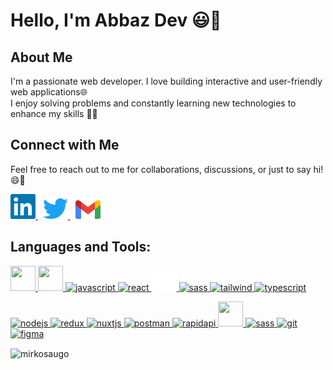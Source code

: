 # Hello, I'm Abbaz Dev 😃👋

## About Me

I'm a passionate web developer. I love building interactive and user-friendly web applications🌐 <br>
I enjoy solving problems and constantly learning new technologies to enhance my skills 👨‍💻

## Connect with Me

Feel free to reach out to me for collaborations, discussions, or just to say hi! 😄👋

<p>
<a href="https://www.linkedin.com/in/4bbaz-dev/" target="_blank" rel="noreferrer">
    <img
      src="./icons/linkedin.png"
      alt="LinkedIn"
      width="40"
      height="40"
    />
  </a> <h> &nbsp; <a href="https://twitter.com/" target="_blank" rel="noreferrer">
    <img
      src="./icons/twitter.png"
      alt="gmail"
      width="40"
    />
  </a> &nbsp; <a href="mailto:4bbas.habeeb@gmail.com" target="_blank" rel="noreferrer">
    <img
      src="./icons/Gmail.png"
      alt="gmail"
      width="40"
    />
  </a>
  </p>


## Languages and Tools:
<p align="left">
<a href="https://www.w3schools.com/html/" target="_blank" rel="noreferrer">
    <img
      src="https://cdn.jsdelivr.net/gh/devicons/devicon/icons/html5/html5-original.svg"
      width="40"
      height="40"
    />
  </a> <a href="https://www.w3schools.com/css/" target="_blank" rel="noreferrer">
    <img
      src="https://cdn.jsdelivr.net/gh/devicons/devicon/icons/css3/css3-original.svg"
      width="40"
      height="40"
    />
  </a>  <a
    href="https://developer.mozilla.org/en-US/docs/Web/JavaScript"
    target="_blank"
    rel="noreferrer"
  >
    <img
      src="https://cdn.jsdelivr.net/gh/devicons/devicon/icons/javascript/javascript-original.svg"
      alt="javascript"
      width="50"
      height="40"
    />
  </a>  <a href="https://reactjs.org/" target="_blank" rel="noreferrer">
    <img
      src="https://cdn.jsdelivr.net/gh/devicons/devicon/icons/react/react-original.svg"
      alt="react"
      width="40"
      height="40"
    />
  </a> <a href="https://nextjs.org/" target="_blank" rel="noreferrer">
    <img src="./icons/nextjs_128.png" alt="nextjs" 
    width="40" 
     />
  </a> <a href="https://sass-lang.com/" target="_blank" rel="noreferrer">
    <img
      src="https://cdn.jsdelivr.net/gh/devicons/devicon/icons/sass/sass-original.svg"
      alt="sass"
      width="40"
      height="40"
    />
  </a> <a href="https://tailwindcss.com/" target="_blank" rel="noreferrer">
    <img
      src="https://cdn.jsdelivr.net/gh/devicons/devicon/icons/tailwindcss/tailwindcss-plain.svg"
      alt="tailwind"
      width="40"
      height="40"
    />
  </a><a href="https://www.typescriptlang.org/" target="_blank" rel="noreferrer">
    <img
      src="https://cdn.jsdelivr.net/gh/devicons/devicon/icons/typescript/typescript-original.svg"
      alt="typescript"
      width="40"
      height="40"
    />
  </a> 
  </p>
  
  <p>
  <a href="https://nodejs.org/en" target="_blank" rel="noreferrer">
    <img
      src="https://cdn.jsdelivr.net/gh/devicons/devicon/icons/nodejs/nodejs-original.svg"
      alt="nodejs"
      width="40"
      height="40"
    />
  </a> <a href="https://redux.js.org/" target="_blank" rel="noreferrer">
    <img
      src="https://cdn.jsdelivr.net/gh/devicons/devicon/icons/redux/redux-original.svg"
      alt="redux"
      width="40"
      height="40"
    />
  </a> <a href="https://nuxtjs.org/" target="_blank" rel="noreferrer">
    <img
      src="https://cdn.jsdelivr.net/gh/devicons/devicon/icons/nuxtjs/nuxtjs-original.svg"
      alt="nuxtjs"
      width="40"
      height="40"
    />
  </a> <a href="https://www.postman.com/" target="_blank" rel="noreferrer">
    <img
      src="https://www.vectorlogo.zone/logos/getpostman/getpostman-icon.svg"
      alt="postman"
      width="40"
      height="40"
    />
  </a>  <a href="https://rapidapi.com/hub" target="_blank" rel="noreferrer">
    <img
      src="https://www.vectorlogo.zone/logos/rapidapi/rapidapi-icon.svg"
      alt="rapidapi"
      width="40"
      height="40"
    />
  </a>  <a href="https://www.mongodb.com/docs/" target="_blank" rel="noreferrer">
    <img
      src="https://cdn.jsdelivr.net/gh/devicons/devicon/icons/mongodb/mongodb-original.svg"
      width="40"
      height="40"
    />
  </a>  <a href="https://www.mysql.com/" target="_blank" rel="noreferrer">  
    <img
      src="https://cdn.jsdelivr.net/gh/devicons/devicon/icons/mysql/mysql-original.svg"
      alt="sass"
      width="40"
      height="40"
    /> 
  </a>  <a href="https://git-scm.com/" target="_blank" rel="noreferrer">
    <img
      src="https://cdn.jsdelivr.net/gh/devicons/devicon/icons/git/git-original.svg"
      alt="git"
      width="40"
      height="40"
    />
  </a>   <a href="https://www.figma.com/" target="_blank" rel="noreferrer">
    <img
      src="https://cdn.jsdelivr.net/gh/devicons/devicon/icons/figma/figma-original.svg"
      alt="figma"
      width="40"
      height="40"
    />
  </a>

 </p>

<p><img align="center" src="https://github-readme-stats.vercel.app/api/top-langs?username=4bbaz&show_icons=true&locale=en&layout=compact" alt="mirkosaugo" /></p>

<!-- ## Fun Fact

I can solve a Rubik's Cube in under a minute! -->

<!--
**4bbaz/4bbaz** is a ✨ _special_ ✨ repository because its `README.md` (this file) appears on your GitHub profile.

Here are some ideas to get you started:

- 🔭 I’m currently working on ...
- 🌱 I’m currently learning ...
- 👯 I’m looking to collaborate on ...
- 🤔 I’m looking for help with ...
- 💬 Ask me about ...
- 📫 How to reach me: ...
- 😄 Pronouns: ...
- ⚡ Fun fact: ...
-->
